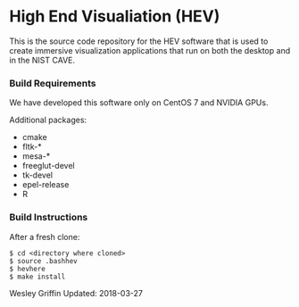 High End Visualiation (HEV)
===

This is the source code repository for the HEV software that is used to create
immersive visualization applications that run on both the desktop and in the
NIST CAVE.

### Build Requirements

We have developed this software only on CentOS 7 and NVIDIA GPUs.

Additional packages:

- cmake
- fltk-\*
- mesa-\*
- freeglut-devel
- tk-devel
- epel-release
- R

### Build Instructions

After a fresh clone:
```
$ cd <directory where cloned>
$ source .bashhev
$ hevhere
$ make install
```

Wesley Griffin
Updated: 2018-03-27

